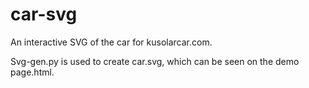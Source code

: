 # car-svg
An interactive SVG of the car for kusolarcar.com.

Svg-gen.py is used to create car.svg, which can be seen on the demo page.html.
